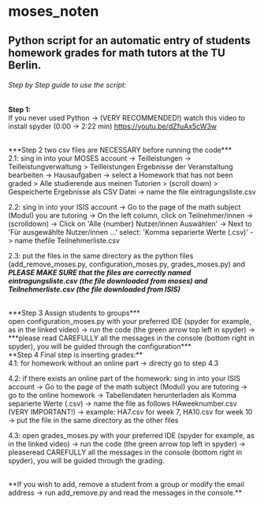 # moses_noten
## Python script for an automatic entry of students homework grades for math tutors at the TU Berlin. <br/>

###### Step by Step guide to use the script:<br/>

**Step 1:**<br/>
If you never used Python -> (VERY RECOMMENDED!) watch this video to install spyder (0:00 -> 2:22 min) https://youtu.be/dZfuAx5cW3w  

<br/>
 ***Step 2 two csv files are NECESSARY before running the code*** 
<br/>
2.1: sing in into your MOSES account -> Teilleistungen -> Teilleistungverwaltung > Teilleistungen Ergebnisse der Veranstaltung bearbeiten -> Hausaufgaben -> select a Homework that has not been graded > Alle studierende aus meinen Tutorien > (scroll down) > Gespeicherte Ergebnisse als CSV Datei -> name the file eintragungsliste.csv
    
2.2: sing in into your ISIS account -> Go to the page of the math subject (Modul) you are tutoring -> On the left column, click on Teilnehmer/innen -> (scrolldown) -> Click on 'Alle {number} Nutzer/innen Auswählen' -> Next to 'Für ausgewählte Nutzer/innen …' select: 'Komma separierte Werte (.csv)' -> name thefile Teilnehmerliste.csv

2.3: put the files in the same directory as the python files (add_remove_moses.py, configuration_moses.py, grades_moses.py) and ***PLEASE MAKE SURE that the files are correctly named eintragungsliste.csv (the file downloaded from moses) and Teilnehmerliste.csv (the file downloaded from ISIS)*** 

<br/>
 ***Step 3 Assign students to groups***
<br/>
open configuration_moses.py with your preferred IDE (spyder for example, as in the linked video) -> run the code (the green arrow top left in spyder) -> ***please read CAREFULLY all the messages in the console (bottom right in spyder), you will be guided through the configuration***

<br/>
 **Step 4 Final step is inserting grades:** <br/>
4.1: for homework without an online part -> directy go to step 4.3

4.2: if there exists an online part of the homework: sing in into your ISIS account -> Go to the page of the math subject (Modul) you are tutoring -> go to the online homework -> Tabellendaten herunterladen als Komma separierte Werte (.csv) -> name the file as follows HAweeknumber.csv (VERY IMPORTANT!) -> example: HA7.csv for week 7, HA10.csv for week 10 -> put the file in the same directory as the other files   

4.3: open grades_moses.py with your preferred IDE (spyder for example, as in the linked video) -> run the code (the green arrow top left in spyder) -> pleaseread CAREFULLY all the messages in the console (bottom right in spyder), you will be guided through the grading.  
 
<br/>
**If you wish to add, remove a student from a group or modify the email address -> run add_remove.py and read the messages in the console.** 
